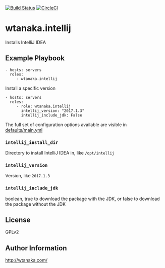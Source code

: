 [![Build Status](https://travis-ci.org/wtanaka/ansible-role-intellij.svg?branch=master)](https://travis-ci.org/wtanaka/ansible-role-intellij)
[![CircleCI](https://circleci.com/gh/wtanaka/ansible-role-intellij.svg?style=svg)](https://circleci.com/gh/wtanaka/ansible-role-intellij)

wtanaka.intellij
================

Installs IntelliJ IDEA

Example Playbook
----------------

    - hosts: servers
      roles:
         - wtanaka.intellij

Install a specific version

    - hosts: servers
      roles:
         - role: wtanaka.intellij
           intellij_version: "2017.1.3"
           intellij_include_jdk: False

The full set of configuration options available are visible in
[defaults/main.yml](defaults/main.yml)

### `intellij_install_dir`

Directory to install IntelliJ IDEA in, like `/opt/intellij`

### `intellij_version`

Version, like `2017.1.3`

### `intellij_include_jdk`

boolean, true to download the package with the JDK, or false to
download the package without the JDK

License
-------

GPLv2

Author Information
------------------

http://wtanaka.com/
